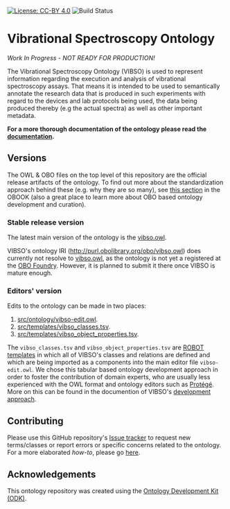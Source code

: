 [![License: CC-BY 4.0](https://img.shields.io/badge/License-CC%20BY%204.0-green.svg)](https://creativecommons.org/licenses/by/4.0/) 
![Build Status](https://github.com/NFDI4Chem/VibrationSpectroscopyOntology/workflows/CI/badge.svg)
# Vibrational Spectroscopy Ontology

_Work In Progress - NOT READY FOR PRODUCTION!_

The Vibrational Spectroscopy Ontology (VIBSO) is used to represent information regarding the execution and analysis of vibrational spectroscopy assays. That means it is intended to be used to semantically annotate the research data that is produced in such experiments with regard to the devices and lab protocols being used, the data being produced thereby (e.g the actual spectra) as well as other important metadata. 

**For a more thorough documentation of the ontology please read the [documentation](https://nfdi4chem.github.io/VibrationalSpectroscopyOntology/).**

## Versions

The OWL & OBO files on the top level of this repository are the official release artifacts of the ontology. To find out more about the standardization approach behind these (e.g. why they are so many), see [this section](https://oboacademy.github.io/obook/reference/release-artefacts/) in the OBOOK (also a great place to learn more about OBO based ontology development and curation).

### Stable release version

The latest main version of the ontology is the [vibso.owl](https://raw.githubusercontent.com/NFDI4Chem/VibrationalSpectroscopyOntology/main/vibso.owl).

VIBSO's ontology IRI (http://purl.obolibrary.org/obo/vibso.owl) does currently not resolve to [vibso.owl](https://raw.githubusercontent.com/NFDI4Chem/VibrationalSpectroscopyOntology/main/vibso.owl), as the ontology is not yet a registered at the [OBO Foundry](https://obofoundry.org/). However, it is planned to submit it there once VIBSO is mature enough.

### Editors' version

Edits to the ontology can be made in two places:

1. [src/ontology/vibso-edit.owl](src/ontology/vibso-edit.owl).
2. [src/templates/vibso_classes.tsv](src/templates/vibso_classes.tsv).
3. [src/templates/vibso_object_properties.tsv](src/templates/vibso_object_properties.tsv).

The `vibso_classes.tsv` and `vibso_object_properties.tsv` are [ROBOT templates](http://robot.obolibrary.org/template) in which all of VIBSO's classes and relations are defined and which are being imported as a components into the main editor file `vibso-edit.owl`. We chose this tabular based ontology development approach in order to foster the contribution of domain experts, who are usually less experienced with the OWL format and ontology editors such as [Protégé](https://protege.stanford.edu/).
More on this can be found in the documention of VIBSO's [development approach](https://nfdi4chem.github.io/VibrationalSpectroscopyOntology/development_approach/).

## Contributing

Please use this GitHub repository's [Issue tracker](https://github.com/NFDI4Chem/VibrationSpectroscopyOntology/issues) to request new terms/classes or report errors or specific concerns related to the ontology. For a more elaborated _how-to_, please go [here](https://nfdi4chem.github.io/VibrationalSpectroscopyOntology/contributing/).

## Acknowledgements

This ontology repository was created using the [Ontology Development Kit (ODK)](https://github.com/INCATools/ontology-development-kit).
